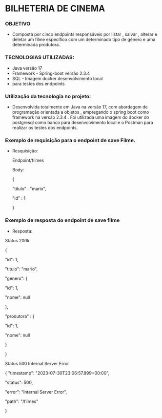 
# BILHETERIA DE CINEMA 
### OBJETIVO

* Composta por cinco endpoints responsáveis por listar , 
salvar , alterar e deletar um filme específico com um determinado tipo de gênero e uma determinada produtora.

### TECNOLOGIAS UTILIZADAS:
* Java  versão 17
* Framework - Spring-boot versão 2.3.4
* SQL  - Imagem docker desenvolvimento local
*  para testes dos endpoints 

### Utilização da tecnologia no projeto:
* Desenvolvida totalmente em  Java na versão 17, 
com abordagem de programação orientada 
a objetos , empregando o  spring boot como framework 
na versão 2.3.4 . Foi utilizada uma imagem do  docker 
do postgresql   como banco para desenvolvimento local
e o Postman para realizar os testes dos endpoints.

### Exemplo de requisição  para o endpoint de save Filme.
* Resquisição:

  Endpoint/filmes 

  Body:

  {


  "titulo" : "mario",

  "id" : 1

  }

### Exemplo de resposta do endpoint de save filme
* Resposta: 

Status 200k

{

"id": 1,

"titulo": "mario",

"genero": {

"id": 1,

"nome": null

},

"produtora" : {

"id": 1,

"nome": null

}

}

Status 500 Internal Server Error 

{
"timestamp": "2023-07-30T23:06:57.899+00:00",

"status": 500,

"error": "Internal Server Error",

"path": "/filmes"

}






